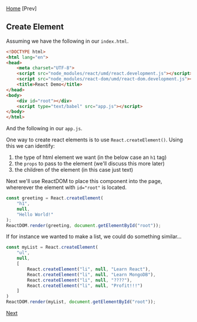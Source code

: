 [Home](https://github.com/wgoode3/react-notes/blob/master/README.md)
\[Prev\]

## Create Element

Assuming we have the following in our ```index.html```.

```html
<!DOCTYPE html>
<html lang="en">
<head>
    <meta charset="UTF-8">
    <script src="node_modules/react/umd/react.development.js"></script>
    <script src="node_modules/react-dom/umd/react-dom.development.js"></script>
    <title>React Demo</title>
</head>
<body>
    <div id="root"></div>
    <script type="text/babel" src="app.js"></script>
</body>
</html>
```

And the following in our ```app.js```.

One way to create react elements is to use ```React.createElement()```. Using this we can identify:
1. the type of html element we want (in the below case an ```h1``` tag)
2. the ```props``` to pass to the element (we'll discuss this more later)
3. the children of the element (in this case just text) 

Next we'll use ReactDOM to place this component into the page, whererever the element with ```id="root"``` is located.

```javascript
const greeting = React.createElement(
    "h1",
    null,
    "Hello World!"
);
ReactDOM.render(greeting, document.getElementById("root"));
```

If for instance we wanted to make a list, we could do something similar...

```javascript
const myList = React.createElement(
    "ul",
    null,
    [
        React.createElement("li", null, "Learn React"),
        React.createElement("li", null, "Learn MongoDB"),
        React.createElement("li", null, "????"),
        React.createElement("li", null, "Profit!!!")
    ]
)
ReactDOM.render(myList, document.getElementById("root"));
```

[Next](https://github.com/wgoode3/react-notes/blob/master/babel-and-jsx.md)
